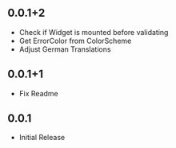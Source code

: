 ## 0.0.1+2
* Check if Widget is mounted before validating
* Get ErrorColor from ColorScheme
* Adjust German Translations

## 0.0.1+1
* Fix Readme

## 0.0.1

* Initial Release
